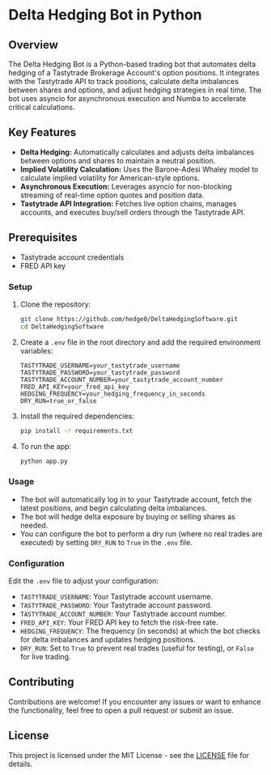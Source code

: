 # Delta Hedging Bot in Python

## Overview

The Delta Hedging Bot is a Python-based trading bot that automates delta hedging of a Tastytrade Brokerage Account's option positions. It integrates with the Tastytrade API to track positions, calculate delta imbalances between shares and options, and adjust hedging strategies in real time. The bot uses asyncio for asynchronous execution and Numba to accelerate critical calculations.

## Key Features

- **Delta Hedging:** Automatically calculates and adjusts delta imbalances between options and shares to maintain a neutral position.
- **Implied Volatility Calculation:** Uses the Barone-Adesi Whaley model to calculate implied volatility for American-style options.
- **Asynchronous Execution:** Leverages asyncio for non-blocking streaming of real-time option quotes and position data.
- **Tastytrade API Integration:** Fetches live option chains, manages accounts, and executes buy/sell orders through the Tastytrade API.

## Prerequisites

- Tastytrade account credentials
- FRED API key

### Setup

1. Clone the repository:
    ```bash
    git clone https://github.com/hedge0/DeltaHedgingSoftware.git
    cd DeltaHedgingSoftware
    ```

2. Create a `.env` file in the root directory and add the required environment variables:
    ```env
    TASTYTRADE_USERNAME=your_tastytrade_username
    TASTYTRADE_PASSWORD=your_tastytrade_password
    TASTYTRADE_ACCOUNT_NUMBER=your_tastytrade_account_number
    FRED_API_KEY=your_fred_api_key
    HEDGING_FREQUENCY=your_hedging_frequency_in_seconds
    DRY_RUN=true_or_false
    ```

3. Install the required dependencies:
    ```bash
    pip install -r requirements.txt
    ```

4. To run the app:
    ```bash
    python app.py
    ```

### Usage

- The bot will automatically log in to your Tastytrade account, fetch the latest positions, and begin calculating delta imbalances.
- The bot will hedge delta exposure by buying or selling shares as needed.
- You can configure the bot to perform a dry run (where no real trades are executed) by setting `DRY_RUN` to `True` in the `.env` file.

### Configuration

Edit the `.env` file to adjust your configuration:

- `TASTYTRADE_USERNAME`: Your Tastytrade account username.
- `TASTYTRADE_PASSWORD`: Your Tastytrade account password.
- `TASTYTRADE_ACCOUNT_NUMBER`: Your Tastytrade account number.
- `FRED_API_KEY`: Your FRED API key to fetch the risk-free rate.
- `HEDGING_FREQUENCY`: The frequency (in seconds) at which the bot checks for delta imbalances and updates hedging positions.
- `DRY_RUN`: Set to `True` to prevent real trades (useful for testing), or `False` for live trading.

## Contributing

Contributions are welcome! If you encounter any issues or want to enhance the functionality, feel free to open a pull request or submit an issue.

## License

This project is licensed under the MIT License - see the [LICENSE](LICENSE) file for details.
